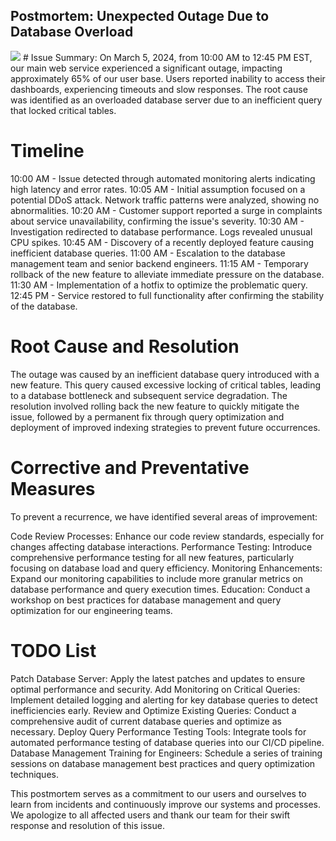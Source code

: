 ## Postmortem: Unexpected Outage Due to Database Overload
<img src="https://as2.ftcdn.net/v2/jpg/05/10/47/67/1000_F_510476769_AaPKz45O1pwPb7aEuBbKn2OkHxsJG48t.jpg">
# Issue Summary:
On March 5, 2024, from 10:00 AM to 12:45 PM EST, our main web service experienced a significant outage, impacting approximately 65% of our user base. Users reported inability to access their dashboards, experiencing timeouts and slow responses. The root cause was identified as an overloaded database server due to an inefficient query that locked critical tables.

# Timeline
10:00 AM - Issue detected through automated monitoring alerts indicating high latency and error rates.
10:05 AM - Initial assumption focused on a potential DDoS attack. Network traffic patterns were analyzed, showing no abnormalities.
10:20 AM - Customer support reported a surge in complaints about service unavailability, confirming the issue's severity.
10:30 AM - Investigation redirected to database performance. Logs revealed unusual CPU spikes.
10:45 AM - Discovery of a recently deployed feature causing inefficient database queries.
11:00 AM - Escalation to the database management team and senior backend engineers.
11:15 AM - Temporary rollback of the new feature to alleviate immediate pressure on the database.
11:30 AM - Implementation of a hotfix to optimize the problematic query.
12:45 PM - Service restored to full functionality after confirming the stability of the database.

# Root Cause and Resolution
The outage was caused by an inefficient database query introduced with a new feature. This query caused excessive locking of critical tables, leading to a database bottleneck and subsequent service degradation. The resolution involved rolling back the new feature to quickly mitigate the issue, followed by a permanent fix through query optimization and deployment of improved indexing strategies to prevent future occurrences.

# Corrective and Preventative Measures
To prevent a recurrence, we have identified several areas of improvement:

Code Review Processes: Enhance our code review standards, especially for changes affecting database interactions.
Performance Testing: Introduce comprehensive performance testing for all new features, particularly focusing on database load and query efficiency.
Monitoring Enhancements: Expand our monitoring capabilities to include more granular metrics on database performance and query execution times.
Education: Conduct a workshop on best practices for database management and query optimization for our engineering teams.

# TODO List
Patch Database Server: Apply the latest patches and updates to ensure optimal performance and security.
Add Monitoring on Critical Queries: Implement detailed logging and alerting for key database queries to detect inefficiencies early.
Review and Optimize Existing Queries: Conduct a comprehensive audit of current database queries and optimize as necessary.
Deploy Query Performance Testing Tools: Integrate tools for automated performance testing of database queries into our CI/CD pipeline.
Database Management Training for Engineers: Schedule a series of training sessions on database management best practices and query optimization techniques.

This postmortem serves as a commitment to our users and ourselves to learn from incidents and continuously improve our systems and processes. We apologize to all affected users and thank our team for their swift response and resolution of this issue.

